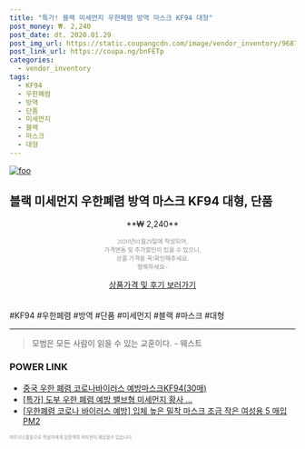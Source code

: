 ```yaml
--- 
title: "특가! 블랙 미세먼지 우한폐렴 방역 마스크 KF94 대형" 
post_money: ₩. 2,240 
post_date: dt. 2020.01.29 
post_img_url: https://static.coupangcdn.com/image/vendor_inventory/9687/0709e5e4b3c082bb73f1e2729d5747c6fe4f751f17965649eb9af2a6e0b2.png 
post_link_url: https://coupa.ng/bnFETp 
categories: 
  - vendor_inventory 
tags: 
  - KF94 
  - 우한폐렴 
  - 방역 
  - 단품 
  - 미세먼지 
  - 블랙 
  - 마스크 
  - 대형 
--- 
```

[![foo](https://static.coupangcdn.com/image/vendor_inventory/9687/0709e5e4b3c082bb73f1e2729d5747c6fe4f751f17965649eb9af2a6e0b2.png)](https://coupa.ng/bnFETp) 

## 블랙 미세먼지 우한폐렴 방역 마스크 KF94 대형, 단품 
<p style="text-align: center;">**₩ 2,240**</p> 
<p style="text-align: center;"><span style="color: #898c8f; font-family: Georgia,Times,serif; font-size: 0.75em;">2020년01월29일에 작성되어, <br>가격변동 및 추가할인이 있을 수 있으니,<br> 상품 가격을 꼭!확인해주세요.<br>행복하세요~</span> 
</p>	 
<div markdown="0" style="text-align: center;"><a href="https://coupa.ng/bnFETp" class="btn btn--success">상품가격 및 후기 보러가기</a></div> 
<br><br> 
  #KF94 #우한폐렴 #방역 #단품 #미세먼지 #블랙 #마스크 #대형 
<hr> 

> 모범은 모든 사람이 읽을 수 있는 교훈이다. - 웨스트 


### POWER LINK

* <a href="https://blog.naver.com/an0733/221785660762" target="_blank">중국 우한 폐렴 코로나바이러스 예방마스크KF94(30매)</a>
* <a href="https://blog.naver.com/santokki14/221789253266" target="_blank">[특가] 도부 우한 폐렴 예방 밸브형 미세먼지 황사 ...</a>
* <a href="https://blog.naver.com/santokki14/221785597064" target="_blank">[우한폐렴 코로나 바이러스 예방] 입체 높은 밀착 마스크 조금 작은 여성용 5 매입 PM2</a>

<span style="color: #898c8f; font-family: Georgia,Times,serif; font-size: 0.55em;">파트너스활동으로 작성자에게 일정액의 커미션이 제공될수 있습니다.</span> 
